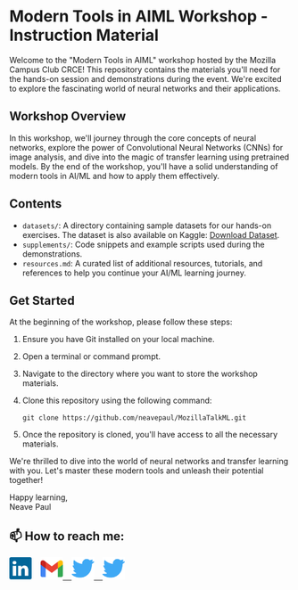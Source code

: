 # Modern Tools in AIML Workshop - Instruction Material

Welcome to the "Modern Tools in AIML" workshop hosted by the Mozilla Campus Club CRCE! This repository contains the materials you'll need for the hands-on session and demonstrations during the event. We're excited to explore the fascinating world of neural networks and their applications.

## Workshop Overview

In this workshop, we'll journey through the core concepts of neural networks, explore the power of Convolutional Neural Networks (CNNs) for image analysis, and dive into the magic of transfer learning using pretrained models. By the end of the workshop, you'll have a solid understanding of modern tools in AI/ML and how to apply them effectively.

## Contents

-   `datasets/`: A directory containing sample datasets for our hands-on exercises. The dataset is also available on Kaggle: [Download Dataset](https://kaggle.com/datasets/1a8afd70f74fb9af25decec9154b9bbf86aa170dd6df80841d4078f79e68669c).
-   `supplements/`: Code snippets and example scripts used during the demonstrations.
-   `resources.md`: A curated list of additional resources, tutorials, and references to help you continue your AI/ML learning journey.

## Get Started

At the beginning of the workshop, please follow these steps:

1. Ensure you have Git installed on your local machine.
2. Open a terminal or command prompt.
3. Navigate to the directory where you want to store the workshop materials.
4. Clone this repository using the following command:

    ```
    git clone https://github.com/neavepaul/MozillaTalkML.git
    ```

5. Once the repository is cloned, you'll have access to all the necessary materials.

We're thrilled to dive into the world of neural networks and transfer learning with you. Let's master these modern tools and unleash their potential together!

Happy learning,  
Neave Paul
<br>

<h2>📫 How to reach me:</h2>
<a href="https://www.linkedin.com/in/neavepaul/"><img src="supplements\digits\assets\linkedin.svg" width=40></a>
&nbsp&nbsp
<a href="mailto:neave.mailbox@gmail.com?"><img src ="supplements\digits\assets\gmail.svg" width= 40</a> 
&nbsp&nbsp
<a href="https://twitter.com/iamneavepaul"><img src ="supplements\digits\assets\twitter.svg" width= 40</a>
&nbsp&nbsp
<a href="https://neavepaul.github.io"><img src ="supplements\digits\assets\twitter.svg" width= 40</a>
